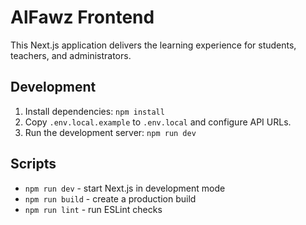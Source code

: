 # AlFawz Frontend

This Next.js application delivers the learning experience for students, teachers, and administrators.

## Development

1. Install dependencies: `npm install`
2. Copy `.env.local.example` to `.env.local` and configure API URLs.
3. Run the development server: `npm run dev`

## Scripts

- `npm run dev` - start Next.js in development mode
- `npm run build` - create a production build
- `npm run lint` - run ESLint checks
